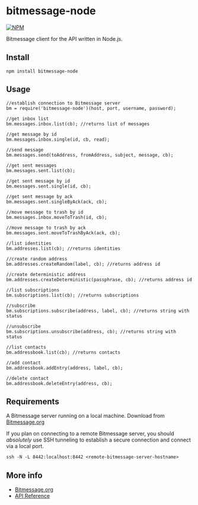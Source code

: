 bitmessage-node
=========


[![NPM](https://nodei.co/npm/bitmessage-node.png?downloads=true&downloadRank=true&stars=true)](https://nodei.co/npm/bitmessage-node/)

Bitmessage client for the API written in Node.js.


## Install

    npm install bitmessage-node

## Usage

    //establish connection to Bitmessage server
    bm = require('bitmessage-node')(host, port, username, password);

    //get inbox list
    bm.messages.inbox.list(cb); //returns list of messages

    //get message by id
    bm.messages.inbox.single(id, cb, read);

    //send message
    bm.messages.send(toAddress, fromAddress, subject, message, cb);

    //get sent messages
    bm.messages.sent.list(cb);

    //get sent message by id
    bm.messages.sent.single(id, cb);

    //get sent message by ack
    bm.messages.sent.singleByAck(ack, cb);

    //move message to trash by id
    bm.messages.inbox.moveToTrash(id, cb);

    //move message to trash by ack
    bm.messages.sent.moveToTrashByAck(ack, cb);

    //list identities
    bm.addresses.list(cb); //returns identities

    //create random address
    bm.addresses.createRandom(label, cb); //returns address id

    //create deterministic address
    bm.addresses.createDeterministic(passphrase, cb); //returns address id

    //list subscriptions
    bm.subscriptions.list(cb); //returns subscriptions

    //subscribe
    bm.subscriptions.subscribe(address, label, cb); //returns string with status

    //unsubscribe
    bm.subscriptions.unsubscribe(address, cb); //returns string with status

    //list contacts
    bm.addressbook.list(cb); //returns contacts

    //add contact
    bm.addressbook.addEntry(address, label, cb);

    //delete contact
    bm.addressbook.deleteEntry(address, cb);

## Requirements

A Bitmessage server running on a local machine. Download from [Bitmessage.org](http://bitmessage.org)

If you plan on connecting to a remote Bitmessage server, you should *absolutely* use SSH tunneling to establish a secure connection and connect via a local port.

    ssh -N -L 8442:localhost:8442 <remote-bitmessage-server-hostname>


## More info

* [Bitmessage.org](http://bitmessage.org)
* [API Reference](https://bitmessage.org/wiki/API_Reference#List_of_Operations)



